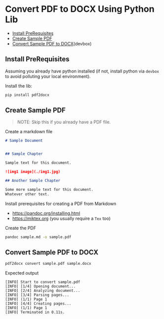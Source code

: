 # Convert PDF to DOCX Using Python Lib

  * [Install PreRequisites](#install-prerequisites)
  * [Create Sample PDF](#create-sample-pdf)
  * [Convert Sample PDF to DOCX](#convert-sample-pdf-to-docx)(devbox)

## Install PreRequisites

Assuming you already have python installed (if not, install python via `devbox` to avoid polluting your local environment).

Install the lib:
```bash
pip install pdf2docx
```

## Create Sample PDF

> NOTE: Skip this if you already have a PDF file.

Create a markdown file
```markdown
# Sample Document


## Sample Chapter

Sample text for this document.

![img1 image](./img1.jpg)

## Another Sample Chapter

Some more sample text for this document.  
Whatever other text.
```

Install prerequisites for creating a PDF from Markdown
- https://pandoc.org/installing.html
- https://miktex.org (you usually require a `Tex` too)

Create the PDF
```bash
pandoc sample.md -o sample.pdf
```

## Convert Sample PDF to DOCX

```bash
pdf2docx convert sample.pdf sample.docx
```

Expected output
```
[INFO] Start to convert sample.pdf
[INFO] [1/4] Opening document...
[INFO] [2/4] Analyzing document...
[INFO] [3/4] Parsing pages...
[INFO] (1/1) Page 1
[INFO] [4/4] Creating pages...
[INFO] (1/1) Page 1
[INFO] Terminated in 0.11s.
```
